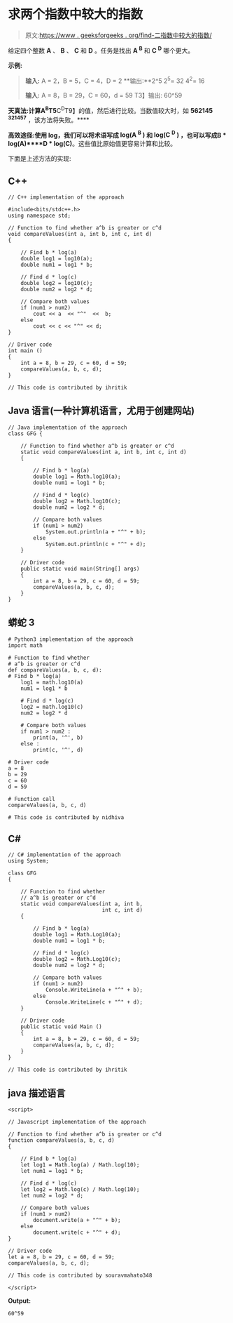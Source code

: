 # 求两个指数中较大的指数

> 原文:[https://www . geeksforgeeks . org/find-二指数中较大的指数/](https://www.geeksforgeeks.org/find-the-larger-exponential-among-two-exponentials/)

给定四个整数 **A** 、 **B** 、 **C** 和 **D** 。任务是找出 **A <sup>B</sup>** 和 **C <sup>D</sup>** 哪个更大。

**示例:**

> **输入:** A = 2，B = 5，C = 4，D = 2
> **输出:**2^5
> 2<sup>5</sup>= 32
> 4<sup>2</sup>= 16
> 
> **输入:** A = 8，B = 29，C = 60，d = 59
> T3】输出: 60^59

**天真法:**计算**A<sup>B</sup>T5**C<sup>D</sup>T9】的值，然后进行比较。当数值较大时，如 **562145 <sup>321457</sup>** ，该方法将失败。****

**高效途径:**使用 log，我们可以将术语写成 **log(A <sup>B</sup> )** 和 **log(C <sup>D</sup> )** ，也可以写成**B * log(A)****D * log(C)**。这些值比原始值更容易计算和比较。

下面是上述方法的实现:

## C++

```
// C++ implementation of the approach

#include<bits/stdc++.h>
using namespace std;

// Function to find whether a^b is greater or c^d
void compareValues(int a, int b, int c, int d)
{

    // Find b * log(a)
    double log1 = log10(a);
    double num1 = log1 * b;

    // Find d * log(c)
    double log2 = log10(c);
    double num2 = log2 * d;

    // Compare both values
    if (num1 > num2)
        cout << a  << "^"  <<  b;
    else
        cout << c << "^" << d;
}

// Driver code
int main ()
{
    int a = 8, b = 29, c = 60, d = 59;
    compareValues(a, b, c, d);
}

// This code is contributed by ihritik
```

## Java 语言(一种计算机语言，尤用于创建网站)

```
// Java implementation of the approach
class GFG {

    // Function to find whether a^b is greater or c^d
    static void compareValues(int a, int b, int c, int d)
    {

        // Find b * log(a)
        double log1 = Math.log10(a);
        double num1 = log1 * b;

        // Find d * log(c)
        double log2 = Math.log10(c);
        double num2 = log2 * d;

        // Compare both values
        if (num1 > num2)
            System.out.println(a + "^" + b);
        else
            System.out.println(c + "^" + d);
    }

    // Driver code
    public static void main(String[] args)
    {
        int a = 8, b = 29, c = 60, d = 59;
        compareValues(a, b, c, d);
    }
}
```

## 蟒蛇 3

```
# Python3 implementation of the approach
import math

# Function to find whether
# a^b is greater or c^d
def compareValues(a, b, c, d):
# Find b * log(a)
    log1 = math.log10(a)
    num1 = log1 * b

    # Find d * log(c)
    log2 = math.log10(c)
    num2 = log2 * d

    # Compare both values
    if num1 > num2 :
        print(a, '^', b)
    else :
        print(c, '^', d)

# Driver code
a = 8
b = 29
c = 60
d = 59

# Function call
compareValues(a, b, c, d)

# This code is contributed by nidhiva
```

## C#

```
// C# implementation of the approach
using System;

class GFG
{

    // Function to find whether
    // a^b is greater or c^d
    static void compareValues(int a, int b,
                              int c, int d)
    {

        // Find b * log(a)
        double log1 = Math.Log10(a);
        double num1 = log1 * b;

        // Find d * log(c)
        double log2 = Math.Log10(c);
        double num2 = log2 * d;

        // Compare both values
        if (num1 > num2)
            Console.WriteLine(a + "^" + b);
        else
            Console.WriteLine(c + "^" + d);
    }

    // Driver code
    public static void Main ()
    {
        int a = 8, b = 29, c = 60, d = 59;
        compareValues(a, b, c, d);
    }
}

// This code is contributed by ihritik
```

## java 描述语言

```
<script>

// Javascript implementation of the approach

// Function to find whether a^b is greater or c^d
function compareValues(a, b, c, d)
{

    // Find b * log(a)
    let log1 = Math.log(a) / Math.log(10);
    let num1 = log1 * b;

    // Find d * log(c)
    let log2 = Math.log(c) / Math.log(10);
    let num2 = log2 * d;

    // Compare both values
    if (num1 > num2)
        document.write(a + "^" + b);
    else
        document.write(c + "^" + d);
}

// Driver code
let a = 8, b = 29, c = 60, d = 59;
compareValues(a, b, c, d);

// This code is contributed by souravmahato348

</script>
```

**Output:** 

```
60^59
```